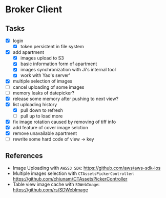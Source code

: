 Broker Client
=============

Tasks
-----

- [x] login
	- [x] token persistent in file system
- [x] add apartment
    - [x] images upload to S3
	- [x] basic information form of apartment
	- [x] images synchronization with Ji's internal tool
    - [x] work with Yao's server'
- [x] multiple selection of images
- [ ] cancel uploading of some images 
- [ ] memory leaks of datepicker?
- [x] release some memory after pushing to next view?
- [x] list uploading history
    - [x] pull down to refresh
    - [ ] pull up to load more
- [x] fix image rotation caused by removing of tiff info
- [x] add feature of cover image selction
- [x] remove unavailable apartment
- [ ] rewrite some hard code of view -> key

References
----------

- Image Uploading with `AWSS3 SDK`: https://github.com/aws/aws-sdk-ios
- Multiple images selection with `CTAssetsPickerController`: https://github.com/chiunam/CTAssetsPickerController
- Table view image cache with `SDWebImage`: https://github.com/rs/SDWebImage

